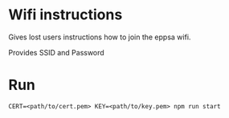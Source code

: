 # Wifi instructions

Gives lost users instructions how to join the eppsa wifi.

Provides SSID and Password

# Run

```
CERT=<path/to/cert.pem> KEY=<path/to/key.pem> npm run start
```